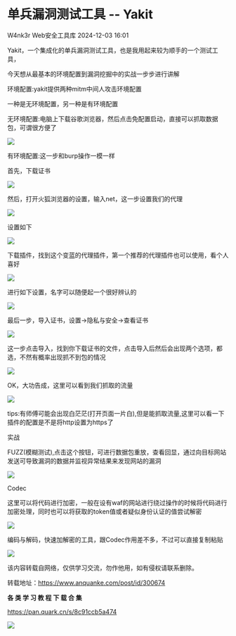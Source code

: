 #  单兵漏洞测试工具 -- Yakit   
W4nk3r  Web安全工具库   2024-12-03 16:01  
  
Yakit，一个集成化的单兵漏洞测试工具，也是我用起来较为顺手的一个测试工具，  
  
今天想从最基本的环境配置到漏洞挖掘中的实战一步步进行讲解  
  
环境配置:yakit提供两种mitm中间人攻击环境配置  
  
一种是无环境配置，另一种是有环境配置  
  
无环境配置:电脑上下载谷歌浏览器，然后点击免配置启动，直接可以抓取数据包，可谓很方便了  
  
![](https://mmbiz.qpic.cn/sz_mmbiz_png/8H1dCzib3Uibs7E9m0VQibAhSMt4qIMCQ5nbRgwZkibr1O9kMRdLbRiaTQT82XY80KkUeYNBnRVHzuP5ibQf0aNj1NLQ/640?wx_fmt=png&from=appmsg "")  
  
有环境配置:这一步和burp操作一模一样  
  
首先，下载证书  
  
![](https://mmbiz.qpic.cn/sz_mmbiz_png/8H1dCzib3Uibs7E9m0VQibAhSMt4qIMCQ5nV548WsRJTaia8y3ziaB9oz7kaiacGInbaGasXglM0rrddpaEKMOmo3h1A/640?wx_fmt=png&from=appmsg "")  
  
然后，打开火狐浏览器的设置，输入net，这一步设置我们的代理  
  
![](https://mmbiz.qpic.cn/sz_mmbiz_png/8H1dCzib3Uibs7E9m0VQibAhSMt4qIMCQ5nEJwtfcpJibKWFaTILlIXAY5kTVj9SmV4JJ6ylZUYjxmkKCGMdObO5lg/640?wx_fmt=png&from=appmsg "")  
  
设置如下  
  
![](https://mmbiz.qpic.cn/sz_mmbiz_png/8H1dCzib3Uibs7E9m0VQibAhSMt4qIMCQ5nQWuLhAPhlTU0wGfL2n8TbQmH0Ihv4q9otMn9DRKf0jmN2EQsg9Da8Q/640?wx_fmt=png&from=appmsg "")  
  
下载插件，找到这个变蓝的代理插件，第一个推荐的代理插件也可以使用，看个人喜好  
  
![](https://mmbiz.qpic.cn/sz_mmbiz_png/8H1dCzib3Uibs7E9m0VQibAhSMt4qIMCQ5nj3Bjt2d3iciaibtSjuicyN19ibmicX9bNNFSQQKvQ76DGmqOkF0vFaib8VlaQ/640?wx_fmt=png&from=appmsg "")  
  
进行如下设置，名字可以随便起一个很好辨认的  
  
![](https://mmbiz.qpic.cn/sz_mmbiz_png/8H1dCzib3Uibs7E9m0VQibAhSMt4qIMCQ5njHgkXibXgt85YQoibVGQvichGhQlh8oqm9ibaWibYOHSQgNO0PHYjSdPyOg/640?wx_fmt=png&from=appmsg "")  
  
最后一步，导入证书，设置->隐私与安全->查看证书  
  
![](https://mmbiz.qpic.cn/sz_mmbiz_png/8H1dCzib3Uibs7E9m0VQibAhSMt4qIMCQ5nxNdtskPtVkKMdfA11VsnyeHIqVL5KIOIlnRl5H1pEvf9VTAng85ib9A/640?wx_fmt=png&from=appmsg "")  
  
这一步点击导入，找到你下载证书的文件，点击导入后然后会出现两个选项，都选，不然有概率出现抓不到包的情况  
  
![](https://mmbiz.qpic.cn/sz_mmbiz_png/8H1dCzib3Uibs7E9m0VQibAhSMt4qIMCQ5nNPEENoiaapeOicv1KhvvYCgIGYqtnNteibvRm55RenSAWorWjhXyakSJw/640?wx_fmt=png&from=appmsg "")  
  
OK，大功告成，这里可以看到我们抓取的流量  
  
![](https://mmbiz.qpic.cn/sz_mmbiz_png/8H1dCzib3Uibs7E9m0VQibAhSMt4qIMCQ5n4ia5v6EicDficXYxSQtR4p3otgQhTbJO1C4gF2JOIF9ELnAgQza8LbE6g/640?wx_fmt=png&from=appmsg "")  
  
tips:有师傅可能会出现白茫茫(打开页面一片白),但是能抓取流量,这里可以看一下插件的配置是不是将http设置为https了  
  
  
实战  
  
FUZZ(模糊测试),点击这个按钮，可进行数据包重放，查看回显，通过向目标网站发送可导致漏洞的数据并监视异常结果来发现网站的漏洞  
  
![](https://mmbiz.qpic.cn/sz_mmbiz_png/8H1dCzib3Uibs7E9m0VQibAhSMt4qIMCQ5nGC3ZbRUobsCDiaEzrnDqIRA2r3apEnXyF7QJjyJ24P4E90pIYBZ1IQA/640?wx_fmt=png&from=appmsg "")  
  
Codec  
  
这里可以将代码进行加密，一般在设有waf的网站进行绕过操作的时候将代码进行加密处理，同时也可以将获取的token值或者疑似身份认证的值尝试解密  
  
![](https://mmbiz.qpic.cn/sz_mmbiz_png/8H1dCzib3Uibs7E9m0VQibAhSMt4qIMCQ5n1ic9Gg1AXUOBJLnxPKLAhbzLkJTPFx0ibJD4dsgICOxeXGiawApu2Eumw/640?wx_fmt=png&from=appmsg "")  
  
编码与解码，快速加解密的工具，跟Codec作用差不多，不过可以直接复制粘贴  
  
![](https://mmbiz.qpic.cn/sz_mmbiz_png/8H1dCzib3Uibs7E9m0VQibAhSMt4qIMCQ5nbRgwZkibr1O9kMRdLbRiaTQT82XY80KkUeYNBnRVHzuP5ibQf0aNj1NLQ/640?wx_fmt=png&from=appmsg "")  
  
  
该内容转载自网络，仅供学习交流，勿作他用，如有侵权请联系删除。  
  
转载地址：https://www.anquanke.com/post/id/300674  
  
  
**各 类 学 习 教 程 下 载 合 集**  
  
  
  
  
  
  
  
  
  
https://pan.quark.cn/s/8c91ccb5a474  
  
  
![](https://mmbiz.qpic.cn/sz_mmbiz_png/8H1dCzib3UibuuhdO7GMx4wqK5PQMWgr8pNaudBlYJUYXP6R6LcL0d3UYmPLoiajIXwaibhvlchGibgiaBGwMSwuq58g/640?wx_fmt=other&from=appmsg&tp=webp&wxfrom=5&wx_lazy=1&wx_co=1 "")  
  
  
  
  
  
